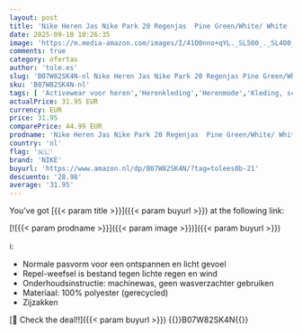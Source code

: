 ```yaml
---
layout: post
title: 'Nike Heren Jas Nike Park 20 Regenjas  Pine Green/White/ White .  BV6881-302  XL'
date: 2025-09-10 10:26:35
image: 'https://m.media-amazon.com/images/I/41O0nno+qYL._SL500_._SL400_.jpg'
comments: true
category: ofertas
author: 'tole.es'
slug: 'B07W82SK4N-nl Nike Heren Jas Nike Park 20 Regenjas Pine Green/White/...'
sku: 'B07W82SK4N-nl'
tags: [ 'Activewear voor heren','Herenkleding','Herenmode','Kleding, schoenen & sieraden','Kleding, schoenen en sieraden','Regen- & sneeuwkleding heren','Regenjassen heren','nike','🇳🇱', ]
actualPrice: 31.95 EUR
currency: EUR
price: 31.95
comparePrice: 44.99 EUR
prodname: 'Nike Heren Jas Nike Park 20 Regenjas  Pine Green/White/ White .  BV6881-302  XL'
country: 'nl'
flag: '🇳🇱'
brand: 'NIKE'
buyurl: 'https://www.amazon.nl/dp/B07W82SK4N/?tag=tolees0b-21'
descuento: '28.98'
average: '31.95'
---
```


You've got [{{< param title >}}]({{< param buyurl >}}) at the following link:

[![{{< param prodname >}}]({{< param image >}})]({{< param buyurl >}})

ℹ️:

- Normale pasvorm voor een ontspannen en licht gevoel
- Repel-weefsel is bestand tegen lichte regen en wind
- Onderhoudsinstructie: machinewas, geen wasverzachter gebruiken
- Materiaal: 100% polyester (gerecycled)
- Zijzakken

[🛒 Check the deal!!]({{< param buyurl >}})
{{<world>}}B07W82SK4N{{</world>}}
